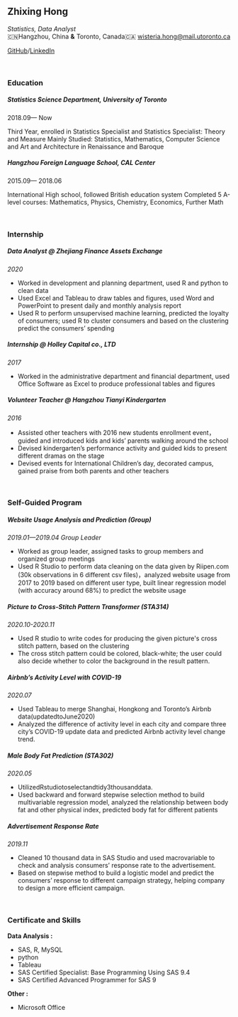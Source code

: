 ## Zhixing Hong
_Statistics, Data Analyst_   
🇨🇳Hangzhou, China **&** Toronto, Canada🇨🇦
wisteria.hong@mail.utoronto.ca

[GitHub](https://github.com/ZhixingHong)/[LinkedIn](https://www.linkedin.com/in/zhixing-hong-300055179/)

<br />

### Education

##### Statistics Science Department, University of Toronto
2018.09— Now

Third Year, enrolled in Statistics Specialist and Statistics Specialist: Theory and Measure
Mainly Studied: Statistics, Mathematics, Computer Science and Art and Architecture in Renaissance and Baroque

##### Hangzhou Foreign Language School, CAL Center
2015.09— 2018.06

International High school, followed British education system
Completed 5 A-level courses: Mathematics, Physics, Chemistry, Economics, Further Math

<br />

### Internship

##### Data Analyst @ Zhejiang Finance Assets Exchange
_2020_
- Worked in development and planning department, used R and python to clean data
- Used Excel and Tableau to draw tables and figures, used Word and PowerPoint to present daily and monthly analysis report
- Used R to perform unsupervised machine learning, predicted the loyalty of consumers; used R to cluster consumers and based on the clustering predict the consumers’ spending

##### Internship @ Holley Capital co., LTD
_2017_
- Worked in the administrative department and financial department, used Office Software as Excel to produce professional tables and figures

##### Volunteer Teacher @ Hangzhou Tianyi Kindergarten
_2016_
- Assisted other teachers with 2016 new students enrollment event，guided and introduced kids and kids’ parents walking around the school
- Devised kindergarten’s performance activity and guided kids to present different dramas on the stage
- Devised events for International Children’s day, decorated campus, gained praise from both parents and other teachers

<br />

###  Self-Guided Program

##### Website Usage Analysis and Prediction (Group)
*2019.01—2019.04 Group Leader*
- Worked as group leader, assigned tasks to group members and organized group meetings
- Used R Studio to perform data cleaning on the data given by Riipen.com (30k observations in 6 different csv files)，analyzed website usage from 2017 to 2019 based on different user type, built linear regression model (with accuracy around 68%) to predict the website usage


##### Picture to Cross-Stitch Pattern Transformer (STA314)
*2020.10-2020.11*
- Used R studio to write codes for producing the given picture's cross stitch pattern, based on the clustering
- The cross stitch pattern could be colored, black-white; the user could also decide whether to color the background in the result pattern.


##### Airbnb’s Activity Level with COVID-19
*2020.07*
- Used Tableau to merge Shanghai, Hongkong and Toronto’s Airbnb data(updatedtoJune2020)
- Analyzed the difference of activity level in each city and compare three city’s COVID-19 update data and predicted Airbnb activity level change trend.

##### Male Body Fat Prediction (STA302)
*2020.05*
- UtilizedRstudiotoselectandtidy3thousanddata.
- Used backward and forward stepwise selection method to build multivariable regression model, analyzed the relationship between body fat and other physical index, predicted body fat for different patients

##### Advertisement Response Rate
*2019.11*
- Cleaned 10 thousand data in SAS Studio and used macrovariable to check and analysis consumers’ response rate to the advertisement.
- Based on stepwise method to build a logistic model and predict the consumers’ response to different campaign strategy, helping company to design a more efficient campaign.

<br />


### Certificate and Skills

**Data Analysis :**

- SAS, R, MySQL
- python
- Tableau
- SAS Certified Specialist: Base Programming Using SAS 9.4
- SAS Certified Advanced Programmer for SAS 9

**Other :**
- Microsoft Office

